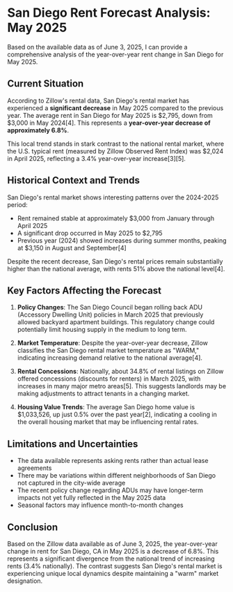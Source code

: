 # San Diego Rent Forecast Analysis: May 2025

Based on the available data as of June 3, 2025, I can provide a comprehensive analysis of the year-over-year rent change in San Diego for May 2025.

## Current Situation

According to Zillow's rental data, San Diego's rental market has experienced a **significant decrease** in May 2025 compared to the previous year. The average rent in San Diego for May 2025 is $2,795, down from $3,000 in May 2024[4]. This represents a **year-over-year decrease of approximately 6.8%**.

This local trend stands in stark contrast to the national rental market, where the U.S. typical rent (measured by Zillow Observed Rent Index) was $2,024 in April 2025, reflecting a 3.4% year-over-year increase[3][5].

## Historical Context and Trends

San Diego's rental market shows interesting patterns over the 2024-2025 period:

- Rent remained stable at approximately $3,000 from January through April 2025
- A significant drop occurred in May 2025 to $2,795
- Previous year (2024) showed increases during summer months, peaking at $3,150 in August and September[4]

Despite the recent decrease, San Diego's rental prices remain substantially higher than the national average, with rents 51% above the national level[4].

## Key Factors Affecting the Forecast

1. **Policy Changes**: The San Diego Council began rolling back ADU (Accessory Dwelling Unit) policies in March 2025 that previously allowed backyard apartment buildings. This regulatory change could potentially limit housing supply in the medium to long term.

2. **Market Temperature**: Despite the year-over-year decrease, Zillow classifies the San Diego rental market temperature as "WARM," indicating increasing demand relative to the national average[4].

3. **Rental Concessions**: Nationally, about 34.8% of rental listings on Zillow offered concessions (discounts for renters) in March 2025, with increases in many major metro areas[5]. This suggests landlords may be making adjustments to attract tenants in a changing market.

4. **Housing Value Trends**: The average San Diego home value is $1,033,526, up just 0.5% over the past year[2], indicating a cooling in the overall housing market that may be influencing rental rates.

## Limitations and Uncertainties

- The data available represents asking rents rather than actual lease agreements
- There may be variations within different neighborhoods of San Diego not captured in the city-wide average
- The recent policy change regarding ADUs may have longer-term impacts not yet fully reflected in the May 2025 data
- Seasonal factors may influence month-to-month changes

## Conclusion

Based on the Zillow data available as of June 3, 2025, the year-over-year change in rent for San Diego, CA in May 2025 is a decrease of 6.8%. This represents a significant divergence from the national trend of increasing rents (3.4% nationally). The contrast suggests San Diego's rental market is experiencing unique local dynamics despite maintaining a "warm" market designation.